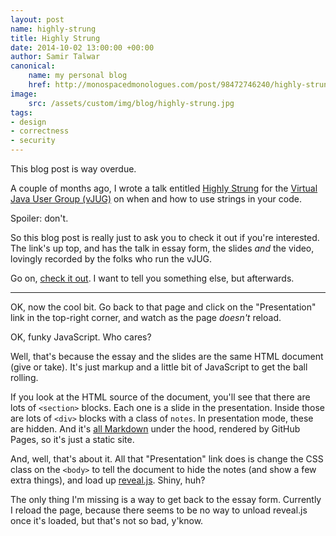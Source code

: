 ```yaml
---
layout: post
name: highly-strung
title: Highly Strung
date: 2014-10-02 13:00:00 +00:00
author: Samir Talwar
canonical:
    name: my personal blog
    href: http://monospacedmonologues.com/post/98472746240/highly-strung
image:
    src: /assets/custom/img/blog/highly-strung.jpg
tags:
- design
- correctness
- security
---
```


This blog post is way overdue.

A couple of months ago, I wrote a talk entitled [Highly Strung][] for the [Virtual Java User Group (vJUG)][Virtual Java User Group] on when and how to use strings in your code.

Spoiler: don't.

So this blog post is really just to ask you to check it out if you're interested. The link's up top, and has the talk in essay form, the slides *and* the video, lovingly recorded by the folks who run the vJUG.

Go on, [check it out][Highly Strung]. I want to tell you something else, but afterwards.

---

OK, now the cool bit. Go back to that page and click on the "Presentation" link in the top-right corner, and watch as the page *doesn't* reload.

OK, funky JavaScript. Who cares?

Well, that's because the essay and the slides are the same HTML document (give or take). It's just markup and a little bit of JavaScript to get the ball rolling.

If you look at the HTML source of the document, you'll see that there are lots of `<section>` blocks. Each one is a slide in the presentation. Inside those are lots of `<div>` blocks with a class of `notes`. In presentation mode, these are hidden. And it's [all Markdown][index.md] under the hood, rendered by GitHub Pages, so it's just a static site.

And, well, that's about it. All that "Presentation" link does is change the CSS class on the `<body>` to tell the document to hide the notes (and show a few extra things), and load up [reveal.js][]. Shiny, huh?

The only thing I'm missing is a way to get back to the essay form. Currently I reload the page, because there seems to be no way to unload reveal.js once it's loaded, but that's not so bad, y'know.

[Highly Strung]: http://samirtalwar.github.io/talks/highly-strung.html
[index.md]: https://github.com/SamirTalwar/talks/blob/gh-pages/index.md

[Virtual Java User Group]: http://virtualjug.com/
[reveal.js]: https://github.com/hakimel/reveal.js
